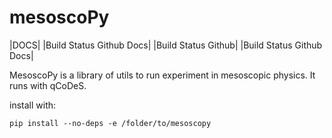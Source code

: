 # mesoscoPy

|DOCS| |Build Status Github Docs| 
|Build Status Github| |Build Status Github Docs|

MesoscoPy is a library of utils to run experiment in mesoscopic physics. It runs with qCoDeS.

install with:
```
pip install --no-deps -e /folder/to/mesoscopy
```
